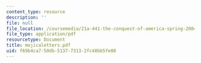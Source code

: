 ```yaml
---
content_type: resource
description: ''
file: null
file_location: /coursemedia/21a-441-the-conquest-of-america-spring-2004/f69b4ca750db513773132fc48bb5fe08_mojicaletters.pdf
file_type: application/pdf
resourcetype: Document
title: mojicaletters.pdf
uid: f69b4ca7-50db-5137-7313-2fc48bb5fe08
---
```

